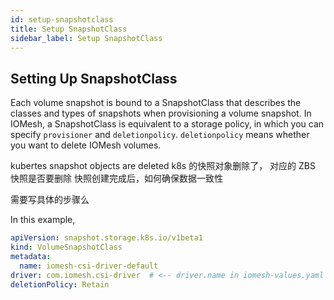 ```yaml
---
id: setup-snapshotclass
title: Setup SnapshotClass
sidebar_label: Setup SnapshotClass
---
```


## Setting Up SnapshotClass

Each volume snapshot is bound to a SnapshotClass that describes the classes and types of snapshots when provisioning a volume snapshot. In IOMesh, a SnapshotClass is equivalent to a storage policy, in which you can specify `provisioner` and `deletionpolicy`.  `deletionpolicy` means whether you want to delete IOMesh volumes.

kubertes snapshot objects are deleted 
k8s 的快照对象删除了， 对应的 ZBS 快照是否要删除
快照创建完成后，如何确保数据一致性



需要写具体的步骤么

In this example, 

```yaml
apiVersion: snapshot.storage.k8s.io/v1beta1
kind: VolumeSnapshotClass
metadata:
  name: iomesh-csi-driver-default
driver: com.iomesh.csi-driver  # <-- driver.name in iomesh-values.yaml
deletionPolicy: Retain
```


